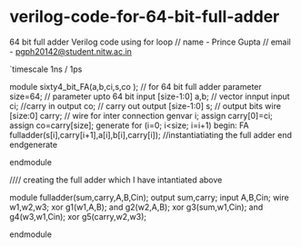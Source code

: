 # verilog-code-for-64-bit-full-adder
64 bit full adder Verilog code using for loop 
// name - Prince Gupta
// email - pgph20142@student.nitw.ac.in

`timescale 1ns / 1ps


module sixty4_bit_FA(a,b,ci,s,co ); // for 64 bit full adder 
parameter size=64;                  // parameter upto 64 bit
input [size-1:0] a,b;               // vector innput 
input ci;                           //carry in
output co;                          // carry out
output [size-1:0] s;                // output bits
wire [size:0] carry;                // wire for inter connection
genvar i;
assign carry[0]=ci;
assign co=carry[size];
generate
for (i=0; i<size; i=i+1) 
begin: FA
fulladder(s[i],carry[i+1],a[i],b[i],carry[i]); //instantiatiating the full adder 
end
endgenerate

endmodule

//// creating the full adder which I have intantiated above

module fulladder(sum,carry,A,B,Cin);
output sum,carry;
input A,B,Cin;
wire w1,w2,w3;
xor g1(w1,A,B);
and g2(w2,A,B);
xor g3(sum,w1,Cin);
and g4(w3,w1,Cin);
xor g5(carry,w2,w3);

endmodule

